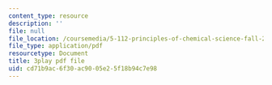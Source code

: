 ```yaml
---
content_type: resource
description: ''
file: null
file_location: /coursemedia/5-112-principles-of-chemical-science-fall-2005/cd71b9ac6f30ac9005e25f18b94c7e98_mJAf9OYfLV8.pdf
file_type: application/pdf
resourcetype: Document
title: 3play pdf file
uid: cd71b9ac-6f30-ac90-05e2-5f18b94c7e98
---
```

